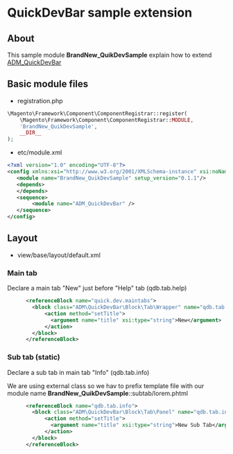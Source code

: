 QuickDevBar sample extension
====================================

## About

This sample module **BrandNew_QuikDevSample** explain how to extend [ADM_QuickDevBar](https://github.com/vpietri/magento2-developer-quickdevbar)

## Basic module files

- registration.php
```php
\Magento\Framework\Component\ComponentRegistrar::register(
    \Magento\Framework\Component\ComponentRegistrar::MODULE,
    'BrandNew_QuikDevSample',
    __DIR__
);
```

- etc/module.xml
```xml
<?xml version="1.0" encoding="UTF-8"?>
<config xmlns:xsi="http://www.w3.org/2001/XMLSchema-instance" xsi:noNamespaceSchemaLocation="../../../../../lib/internal/Magento/Framework/Module/etc/module.xsd">
   <module name="BrandNew_QuikDevSample" setup_version="0.1.1"/>
   <depends>
   </depends>
   <sequence>
        <module name="ADM_QuickDevBar" />
   </sequence>
</config>
```

## Layout

- view/base/layout/default.xml

### Main tab
Declare a main tab "New" just before "Help" tab (qdb.tab.help)

```xml
      <referenceBlock name="quick.dev.maintabs">
        <block class="ADM\QuickDevBar\Block\Tab\Wrapper" name="qdb.tab.new.tab" before="qdb.tab.help" template="tabs.phtml">
            <action method="setTitle">
              <argument name="title" xsi:type="string">New</argument>
            </action>
        </block>   
      </referenceBlock>
```


### Sub tab (static)
Declare a sub tab in main tab "Info" (qdb.tab.info)

We are using external class so we hav to prefix template file with our module name **BrandNew_QuikDevSample**::subtab/lorem.phtml
```xml
      <referenceBlock name="qdb.tab.info">
        <block class="ADM\QuickDevBar\Block\Tab\Panel" name="qdb.tab.info.lorem.subtab" after="-" template="BrandNew_QuikDevSample::subtab/lorem.phtml">
            <action method="setTitle">
              <argument name="title" xsi:type="string">New Sub Tab</argument>
            </action>                    
        </block>      
      </referenceBlock>
```


